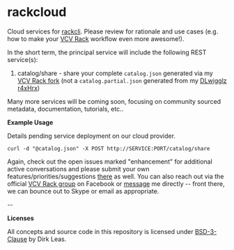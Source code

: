 # rackcloud
Cloud services for [rackcli](ttps://github.com/dirkleas/rackcli). Please review
for rationale and use cases (e.g. how to make your
[VCV Rack](https://github.com/VCVRack/Rack) workflow even more awesome!).

In the short term, the principal service will include the following REST service(s):

1. catalog/share - share your complete `catalog.json` generated via my [VCV Rack fork](https://github.com/dirkleas/Rack) (not a `catalog.partial.json` generated
from my [DLwigglz r4xHrx](https://github.com/dirkleas/DLwigglz))

Many more services will be coming soon, focusing on community sourced metadata,
documentation, tutorials, etc..

**Example Usage**

Details pending service deployment on our cloud provider.

```
curl -d "@catalog.json" -X POST http://SERVICE:PORT/catalog/share

```

Again, check out the open issues marked "enhancement" for additional active conversations and please submit your own features/priorities/suggestions [there](https://github.com/dirkleas/rackcli/issues) as well. You can also reach out via the official [VCV Rack group](https://www.facebook.com/groups/vcvrack/) on Facebook or [message](https://www.facebook.com/dirkleas) me directly -- front there, we can bounce out to Skype or email as appropriate.

--

**Licenses**

All concepts and source code in this repository is licensed under [BSD-3-Clause](LICENSE) by Dirk Leas.
